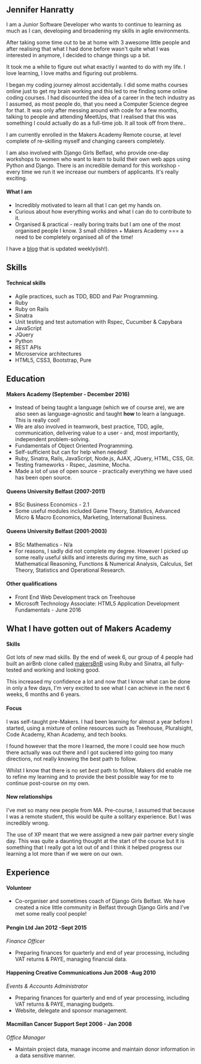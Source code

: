 ## Jennifer Hanratty

I am a Junior Software Developer who wants to continue to learning as much as I can, developing and broadening my skills in agile environments.

After taking some time out to be at home with 3 awesome little people and after realising that what I had done before wasn't quite what I was interested in anymore, I decided to change things up a bit.

It took me a while to figure out what exactly I wanted to do with my life. I love learning, I love maths and figuring out problems.

I began my coding journey almost accidentally. I did some maths courses online just to get my brain working and this led to me finding some online coding courses. I had discounted the idea of a career in the tech industry as I assumed, as most people do, that you need a Computer Science degree for that. It was only after messing around with code for a few months, talking to people and attending MeetUps, that I realised that this was something I could actually do as a full-time job. It all took off from there..

I am currently enrolled in the Makers Academy Remote course, at level complete of re-skilling myself and changing careers completely.

I am also involved with Django Girls Belfast, who provide one-day workshops to women who want to learn to build their own web apps using Python and Django. There is an incredible demand for this workshop - every time we run it we increase our numbers of applicants. It's really exciting.

#### What I am

* Incredibly motivated to learn all that I can get my hands on.
* Curious about how everything works and what I can do to contribute to it.
* Organised & practical - really boring traits but I am one of the most organised people I know. 3 small children + Makers Academy === a need to be completely organised all of the time!

I have a [blog](https://medium.com/@hanratty.jen) that is updated weekly(ish!).

## Skills

#### Technical skills

* Agile practices, such as TDD, BDD and Pair Programming.
* Ruby
* Ruby on Rails
* Sinatra
* Unit testing and test automation with Rspec, Cucumber & Capybara
* JavaScript
* JQuery
* Python
* REST APIs
* Microservice architectures
* HTML5, CSS3, Bootstrap, Pure

## Education

#### Makers Academy (September - December 2016)

* Instead of being taught a language (which we of course are), we are also seen as language-agnostic and taught **how** to learn a language. This is really cool!
* We are also involved in teamwork, best practice, TDD, agile, communication, delivering value to a user - and, most importantly, independent problem-solving.
* Fundamentals of Object Oriented Programming.
* Self-sufficient but can for help when needed!
* Ruby, Sinatra, Rails, JavaScript, Node.js, AJAX, JQuery, HTML, CSS, Git.
* Testing frameworks - Rspec, Jasmine, Mocha.
* Made a lot of use of open source - practically everything we have used has been open source.

#### Queens University Belfast (2007-2011)

* BSc Business Economics - 2.1
* Some useful modules included Game Theory, Statistics, Advanced Micro & Macro Economics, Marketing, International Business.

#### Queens University Belfast (2001-2003)
* BSc Mathematics - N/a
* For reasons, I sadly did not complete my degree. However I picked up some really useful skills and interests during my time, such as Mathematical Reasoning, Functions & Numerical Analysis, Calculus, Set Theory, Statistics and Operational Research.

#### Other qualifications
* Front End Web Development track on Treehouse
* Microsoft Technology Associate: HTML5 Application Development Fundamentals - June 2016


## What I have gotten out of Makers Academy

#### Skills

Got lots of new mad skills. By the end of week 6, our group of 4 people had built an airBnb clone called [makersBnB](https://github.com/hanrattyjen/makersbnb) using Ruby and Sinatra, all fully-tested and working and looking good.

This increased my confidence a lot and now that I know what can be done in only a few days, I'm very excited to see what I can achieve in the next 6 weeks, 6 months and 6 years.

#### Focus

I was self-taught pre-Makers. I had been learning for almost a year before I started, using a mixture of online resources such as Treehouse, Pluralsight, Code Academy, Khan Academy, and tech books.

I found however that the more I learned, the more I could see how much there actually was out there and I got suckered into going too many directions, not really knowing the best path to follow.

Whilst I know that there is no set *best* path to follow, Makers did enable me to refine my learning and to provide the best possible way for me to continue post-course on my own.

#### New relationships

I've met so many new people from MA. Pre-course, I assumed that because I was a remote student, this would be quite a solitary experience. But I was incredibly wrong.

The use of XP meant that we were assigned a new pair partner every single day. This was quite a daunting thought at the start of the course but it is something that I really got a lot out of and I think it helped progress our learning a lot more than if we were on our own.

## Experience

#### Volunteer
* Co-organiser and sometimes coach of Django Girls Belfast. We have created a nice little community in Belfast through Django Girls and I've met some really cool people!

#### Pengin Ltd Jan 2012 -Sept 2015
*Finance Officer*
* Preparing finances for quarterly and end of year processing, including VAT returns & PAYE, managing financial data.

#### Happening Creative Communications Jun 2008 -Aug 2010
*Events & Accounts Administrator*
*	Preparing finances for quarterly and end of year processing, including VAT returns & PAYE, managing budgets.
*	Website, delegate and sponsor management.

#### Macmillan Cancer Support Sept 2006 - Jan 2008
*Office Manager*
* Maintain project data, manage income and maintain donor information in a data sensitive manner.
